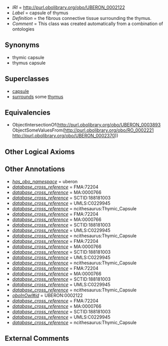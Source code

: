  * *IRI* = http://purl.obolibrary.org/obo/UBERON_0002122
 * *Label* = capsule of thymus
 * *Definition* = the fibrous connective tissue surrounding the thymus.
 * *Comment* = This class was created automatically from a combination of ontologies

## Synonyms

 * thymic capsule
 * thymus capsule

## Superclasses

 * [capsule](../../UBERON/93/UBERON_0003893.md)
 * [surrounds](../../RO/21/RO_0002221.md) some [thymus](../../UBERON/70/UBERON_0002370.md)

## Equivalencies

 * ObjectIntersectionOf(<http://purl.obolibrary.org/obo/UBERON_0003893> ObjectSomeValuesFrom(<http://purl.obolibrary.org/obo/RO_0002221> <http://purl.obolibrary.org/obo/UBERON_0002370>))

## Other Logical Axioms


## Other Annotations

 * *[has_obo_namespace](../../ce/oboInOwl#hasOBONamespace.md)* = uberon
 * *[database_cross_reference](../../ef/oboInOwl#hasDbXref.md)* = FMA:72204
 * *[database_cross_reference](../../ef/oboInOwl#hasDbXref.md)* = MA:0000766
 * *[database_cross_reference](../../ef/oboInOwl#hasDbXref.md)* = SCTID:188181003
 * *[database_cross_reference](../../ef/oboInOwl#hasDbXref.md)* = UMLS:C0229945
 * *[database_cross_reference](../../ef/oboInOwl#hasDbXref.md)* = ncithesaurus:Thymic_Capsule
 * *[database_cross_reference](../../ef/oboInOwl#hasDbXref.md)* = FMA:72204
 * *[database_cross_reference](../../ef/oboInOwl#hasDbXref.md)* = MA:0000766
 * *[database_cross_reference](../../ef/oboInOwl#hasDbXref.md)* = SCTID:188181003
 * *[database_cross_reference](../../ef/oboInOwl#hasDbXref.md)* = UMLS:C0229945
 * *[database_cross_reference](../../ef/oboInOwl#hasDbXref.md)* = ncithesaurus:Thymic_Capsule
 * *[database_cross_reference](../../ef/oboInOwl#hasDbXref.md)* = FMA:72204
 * *[database_cross_reference](../../ef/oboInOwl#hasDbXref.md)* = MA:0000766
 * *[database_cross_reference](../../ef/oboInOwl#hasDbXref.md)* = SCTID:188181003
 * *[database_cross_reference](../../ef/oboInOwl#hasDbXref.md)* = UMLS:C0229945
 * *[database_cross_reference](../../ef/oboInOwl#hasDbXref.md)* = ncithesaurus:Thymic_Capsule
 * *[database_cross_reference](../../ef/oboInOwl#hasDbXref.md)* = FMA:72204
 * *[database_cross_reference](../../ef/oboInOwl#hasDbXref.md)* = MA:0000766
 * *[database_cross_reference](../../ef/oboInOwl#hasDbXref.md)* = SCTID:188181003
 * *[database_cross_reference](../../ef/oboInOwl#hasDbXref.md)* = UMLS:C0229945
 * *[database_cross_reference](../../ef/oboInOwl#hasDbXref.md)* = ncithesaurus:Thymic_Capsule
 * *[oboInOwl#id](../../id/oboInOwl#id.md)* = UBERON:0002122
 * *[database_cross_reference](../../ef/oboInOwl#hasDbXref.md)* = FMA:72204
 * *[database_cross_reference](../../ef/oboInOwl#hasDbXref.md)* = MA:0000766
 * *[database_cross_reference](../../ef/oboInOwl#hasDbXref.md)* = SCTID:188181003
 * *[database_cross_reference](../../ef/oboInOwl#hasDbXref.md)* = UMLS:C0229945
 * *[database_cross_reference](../../ef/oboInOwl#hasDbXref.md)* = ncithesaurus:Thymic_Capsule

## External Comments

